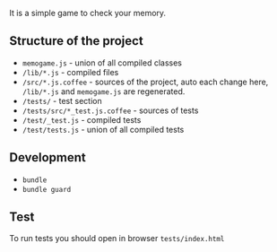 It is a simple game to check your memory.


## Structure of the project

* `memogame.js` - union of all compiled classes
* `/lib/*.js` - compiled files
* `/src/*.js.coffee` - sources of the project, auto each change here, `/lib/*.js` and `memogame.js` are regenerated.
* `/tests/` - test section
* `/tests/src/*_test.js.coffee` - sources of tests
* `/test/_test.js` - compiled tests
* `/test/tests.js` - union of all compiled tests

## Development

* `bundle`
* `bundle guard`

## Test

To run tests you should open in browser `tests/index.html`
